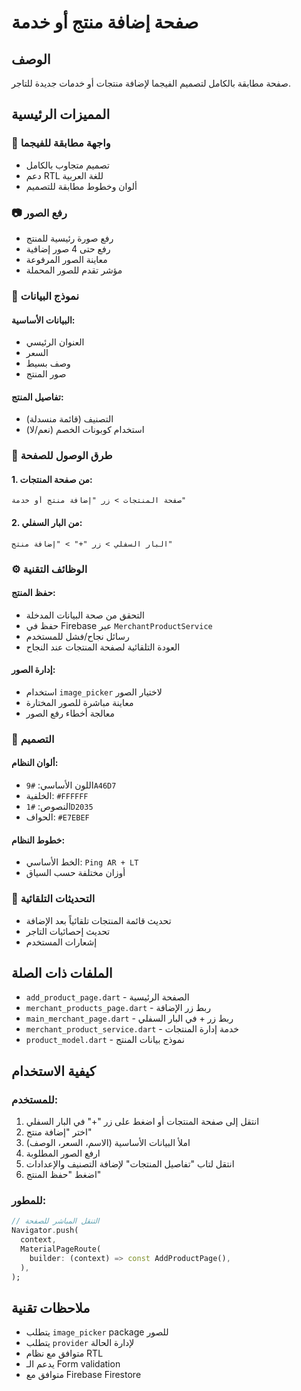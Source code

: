 # صفحة إضافة منتج أو خدمة

## الوصف
صفحة مطابقة بالكامل لتصميم الفيجما لإضافة منتجات أو خدمات جديدة للتاجر.

## المميزات الرئيسية

### 📱 **واجهة مطابقة للفيجما**
- تصميم متجاوب بالكامل
- دعم RTL للغة العربية 
- ألوان وخطوط مطابقة للتصميم

### 📷 **رفع الصور**
- رفع صورة رئيسية للمنتج
- رفع حتى 4 صور إضافية
- معاينة الصور المرفوعة
- مؤشر تقدم للصور المحملة

### 📝 **نموذج البيانات**
#### **البيانات الأساسية:**
- العنوان الرئيسي
- السعر
- وصف بسيط
- صور المنتج

#### **تفاصيل المنتج:**
- التصنيف (قائمة منسدلة)
- استخدام كوبونات الخصم (نعم/لا)

### 🔗 **طرق الوصول للصفحة**

#### **1. من صفحة المنتجات:**
```
صفحة المنتجات > زر "إضافة منتج أو خدمة"
```

#### **2. من البار السفلي:**
```
البار السفلي > زر "+" > "إضافة منتج"
```

### ⚙️ **الوظائف التقنية**

#### **حفظ المنتج:**
- التحقق من صحة البيانات المدخلة
- حفظ في Firebase عبر `MerchantProductService`
- رسائل نجاح/فشل للمستخدم
- العودة التلقائية لصفحة المنتجات عند النجاح

#### **إدارة الصور:**
- استخدام `image_picker` لاختيار الصور
- معاينة مباشرة للصور المختارة
- معالجة أخطاء رفع الصور

### 🎨 **التصميم**

#### **ألوان النظام:**
- اللون الأساسي: `#9A46D7`
- الخلفية: `#FFFFFF`
- النصوص: `#1D2035`
- الحواف: `#E7EBEF`

#### **خطوط النظام:**
- الخط الأساسي: `Ping AR + LT`
- أوزان مختلفة حسب السياق

### 🔄 **التحديثات التلقائية**
- تحديث قائمة المنتجات تلقائياً بعد الإضافة
- تحديث إحصائيات التاجر
- إشعارات المستخدم

## الملفات ذات الصلة
- `add_product_page.dart` - الصفحة الرئيسية
- `merchant_products_page.dart` - ربط زر الإضافة
- `main_merchant_page.dart` - ربط زر + في البار السفلي
- `merchant_product_service.dart` - خدمة إدارة المنتجات
- `product_model.dart` - نموذج بيانات المنتج

## كيفية الاستخدام

### للمستخدم:
1. انتقل إلى صفحة المنتجات أو اضغط على زر "+" في البار السفلي
2. اختر "إضافة منتج" 
3. املأ البيانات الأساسية (الاسم، السعر، الوصف)
4. ارفع الصور المطلوبة
5. انتقل لتاب "تفاصيل المنتجات" لإضافة التصنيف والإعدادات
6. اضغط "حفظ المنتج"

### للمطور:
```dart
// التنقل المباشر للصفحة
Navigator.push(
  context,
  MaterialPageRoute(
    builder: (context) => const AddProductPage(),
  ),
);
```

## ملاحظات تقنية
- يتطلب `image_picker` package للصور
- يتطلب `provider` لإدارة الحالة
- متوافق مع نظام RTL
- يدعم الـ Form validation
- متوافق مع Firebase Firestore
